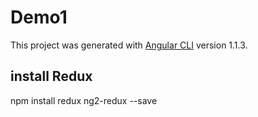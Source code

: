# Demo1

This project was generated with [Angular CLI](https://github.com/angular/angular-cli) version 1.1.3.

## install Redux

npm install redux ng2-redux --save
